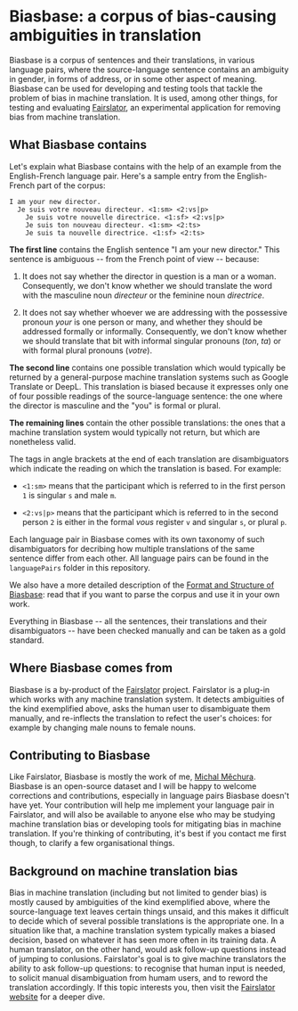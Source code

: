 # Biasbase: a corpus of bias-causing ambiguities in translation

Biasbase is a corpus of sentences and their translations, in various language pairs, where the source-language sentence contains an ambiguity in gender, in forms of address, or in some other aspect of meaning. Biasbase can be used for developing and testing tools that tackle the problem of bias in machine translation. It is used, among other things, for testing and evaluating [Fairslator](https://www.fairslator.com/), an experimental application for removing bias from machine translation.

## What Biasbase contains

Let's explain what Biasbase contains with the help of an example from the English-French language pair. Here's a sample entry from the English-French part of the corpus:

```
I am your new director.
  Je suis votre nouveau directeur. <1:sm> <2:vs|p>
    Je suis votre nouvelle directrice. <1:sf> <2:vs|p>
    Je suis ton nouveau directeur. <1:sm> <2:ts>
    Je suis ta nouvelle directrice. <1:sf> <2:ts>
```

**The first line** contains the English sentence "I am your new director." This sentence is ambiguous -- from the French point of view -- because:

1. It does not say whether the director in question is a man or a woman. Consequently, we don't know whether we should translate the word with the masculine noun *directeur* or the feminine noun *directrice*.

2. It does not say whether whoever we are addressing with the possessive pronoun *your* is one person or many, and whether they should be addressed formally or informally. Consequently, we don't know whether we should translate that bit with informal singular pronouns (*ton*, *ta*) or with formal plural pronouns (*votre*).

**The second line** contains one possible translation which would typically be returned by a general-purpose machine translation systems such as Google Translate or DeepL. This translation is biased because it expresses only one of four possible readings of the source-language sentence: the one where the director is masculine and the "you" is formal or plural.

**The remaining lines** contain the other possible translations: the ones that a machine translation system would typically not return, but which are nonetheless valid.

The tags in angle brackets at the end of each translation are disambiguators which indicate the reading on which the translation is based. For example:

- `<1:sm>` means that the participant which is referred to in the first person `1` is singular `s` and male `m`.

- `<2:vs|p>` means that the participant which is referred to in the second person `2` is either in the formal *vous* register `v` and singular `s`, or plural `p`.

Each language pair in Biasbase comes with its own taxonomy of such disambiguators for decribing how multiple translations of the same sentence differ from each other. All language pairs can be found in the `languagePairs` folder in this repository.

We also have a more detailed description of the [Format and Structure of Biasbase](format.md): read that if you want to parse the corpus and use it in your own work.

Everything in Biasbase -- all the sentences, their translations and their disambiguators -- have been checked manually and can be taken as a gold standard.

## Where Biasbase comes from

Biasbase is a by-product of the [Fairslator](https://www.fairslator.com/) project. Fairslator is a plug-in which works with any machine translation system. It detects ambiguities of the kind exemplified above, asks the human user to disambiguate them manually, and re-inflects the translation to refect the user's choices: for example by changing male nouns to female nouns.

## Contributing to Biasbase

Like Fairslator, Biasbase is mostly the work of me, [Michal Měchura](http://www.lexiconista.com/). Biasbase is an open-source dataset and I will be happy to welcome corrections and contributions, especially in language pairs Biasbase doesn't have yet. Your contribution will help me implement your language pair in Fairslator, and will also be available to anyone else who may be studying machine translation bias or developing tools for mitigating bias in machine translation. If you're thinking of contributing, it's best if you contact me first though, to clarify a few organisational things.

## Background on machine translation bias

Bias in machine translation (including but not limited to gender bias) is mostly caused by ambiguities of the kind exemplified above, where the source-language text leaves certain things unsaid, and this makes it difficult to decide which of several possible translations is the appropriate one. In a situation like that, a machine translation system typically makes a biased decision, based on whatever it has seen more often in its training data. A human translator, on the other hand, would ask follow-up questions instead of jumping to conlusions. Fairslator's goal is to give machine translators the ability to ask follow-up questions: to recognise that human input is needed, to solicit manual disambiguation from humam users, and to reword the translation accordingly. If this topic interests you, then visit the [Fairslator website](https://www.fairslator.com/) for a deeper dive.
